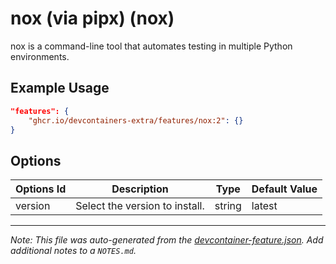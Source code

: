 
# nox (via pipx) (nox)

nox is a command-line tool that automates testing in multiple Python environments.

## Example Usage

```json
"features": {
    "ghcr.io/devcontainers-extra/features/nox:2": {}
}
```

## Options

| Options Id | Description | Type | Default Value |
|-----|-----|-----|-----|
| version | Select the version to install. | string | latest |



---

_Note: This file was auto-generated from the [devcontainer-feature.json](devcontainer-feature.json).  Add additional notes to a `NOTES.md`._
